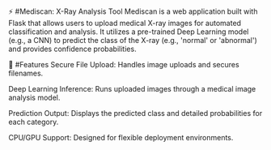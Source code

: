 ⚡ #Mediscan: X-Ray Analysis Tool
Mediscan is a web application built with Flask that allows users to upload medical X-ray images for automated classification and analysis. It utilizes a pre-trained Deep Learning model (e.g., a CNN) to predict the class of the X-ray (e.g., 'normal' or 'abnormal') and provides confidence probabilities.

🚀 #Features
Secure File Upload: Handles image uploads and secures filenames.

Deep Learning Inference: Runs uploaded images through a medical image analysis model.

Prediction Output: Displays the predicted class and detailed probabilities for each category.

CPU/GPU Support: Designed for flexible deployment environments.
